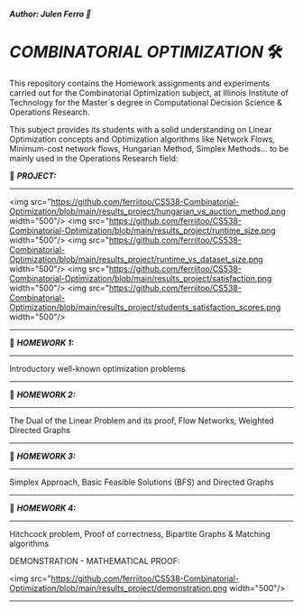 ***Author: Julen Ferro 🚗***

# ***_COMBINATORIAL OPTIMIZATION_*** 🛠️

This repository contains the Homework assignments and experiments carried out for the Combinatorial Optimization subject, at Illinois Institute of Technology for the Master´s degree in Computational Decision Science & Operations Research.

This subject provides its students with a solid understanding on Linear Optimization concepts and Optimization algorithms like Network Flows, Minimum-cost network flows, Hungarian Method, Simplex Methods... to be mainly used in the Operations Research field:

📁 ***_PROJECT:_***

---

<img src="https://github.com/ferriitoo/CS538-Combinatorial-Optimization/blob/main/results_project/hungarian_vs_auction_method.png width="500"/>
<img src="https://github.com/ferriitoo/CS538-Combinatorial-Optimization/blob/main/results_project/runtime_size.png width="500"/>
<img src="https://github.com/ferriitoo/CS538-Combinatorial-Optimization/blob/main/results_project/runtime_vs_dataset_size.png width="500"/>
<img src="https://github.com/ferriitoo/CS538-Combinatorial-Optimization/blob/main/results_project/satisfaction.png width="500"/>
<img src="https://github.com/ferriitoo/CS538-Combinatorial-Optimization/blob/main/results_project/students_satisfaction_scores.png width="500"/>



---


📁 ***_HOMEWORK 1:_***

---

Introductory well-known optimization problems

---


📁 ***_HOMEWORK 2:_***

---

The Dual of the Linear Problem and its proof, Flow Networks, Weighted Directed Graphs

---

📁 ***_HOMEWORK 3:_***

---

Simplex Approach, Basic Feasible Solutions (BFS) and Directed Graphs

---

📁 ***_HOMEWORK 4:_***

---

Hitchcock problem, Proof of correctness, Bipartite Graphs & Matching algorithms

DEMONSTRATION - MATHEMATICAL PROOF:

<img src="https://github.com/ferriitoo/CS538-Combinatorial-Optimization/blob/main/results_project/demonstration.png width="500"/>

---


